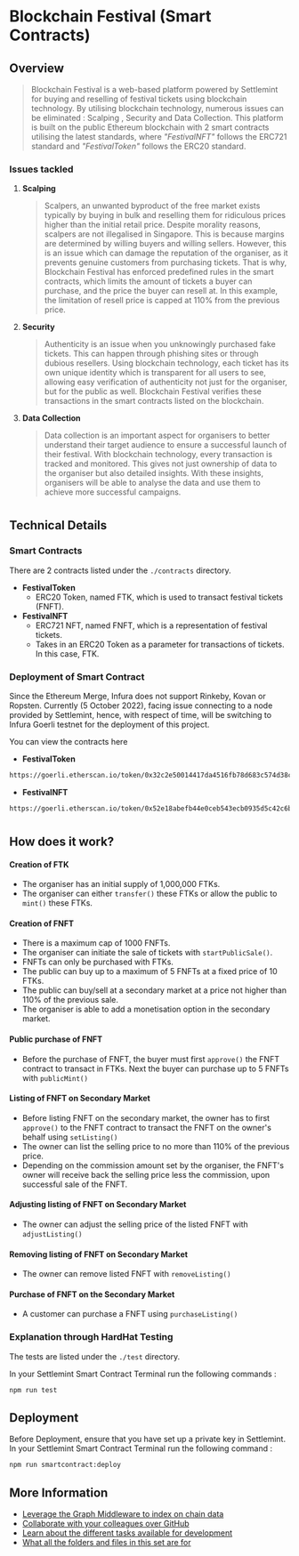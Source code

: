 # Blockchain Festival (Smart Contracts)

## Overview

> Blockchain Festival is a web-based platform powered by Settlemint for buying and reselling of festival tickets using blockchain technology. By utilising blockchain technology, numerous issues can be eliminated : Scalping , Security and Data Collection. This platform is built on the public Ethereum blockchain with 2 smart contracts utilising the latest standards, where _"FestivalNFT"_ follows the ERC721 standard and _"FestivalToken"_ follows the ERC20 standard.

### Issues tackled

1. **Scalping**

   > Scalpers, an unwanted byproduct of the free market exists typically by buying in bulk and reselling them for ridiculous prices higher than the initial retail price. Despite morality reasons, scalpers are not illegalised in Singapore. This is because margins are determined by willing buyers and willing sellers. However, this is an issue which can damage the reputation of the organiser, as it prevents genuine customers from purchasing tickets. That is why, Blockchain Festival has enforced predefined rules in the smart contracts, which limits the amount of tickets a buyer can purchase, and the price the buyer can resell at. In this example, the limitation of resell price is capped at 110% from the previous price.

2. **Security**

   > Authenticity is an issue when you unknowingly purchased fake tickets. This can happen through phishing sites or through dubious resellers. Using blockchain technology, each ticket has its own unique identity which is transparent for all users to see, allowing easy verification of authenticity not just for the organiser, but for the public as well. Blockchain Festival verifies these transactions in the smart contracts listed on the blockchain.

3. **Data Collection**

   > Data collection is an important aspect for organisers to better understand their target audience to ensure a successful launch of their festival. With blockchain technology, every transaction is tracked and monitored. This gives not just ownership of data to the organiser but also detailed insights. With these insights, organisers will be able to analyse the data and use them to achieve more successful campaigns.

#

## Technical Details

### Smart Contracts

There are 2 contracts listed under the `./contracts` directory.

- **FestivalToken**
  - ERC20 Token, named FTK, which is used to transact festival tickets (FNFT).
- **FestivalNFT**
  - ERC721 NFT, named FNFT, which is a representation of festival tickets.
  - Takes in an ERC20 Token as a parameter for transactions of tickets. In this case, FTK.

### Deployment of Smart Contract

Since the Ethereum Merge, Infura does not support Rinkeby, Kovan or Ropsten. Currently (5 October 2022), facing issue connecting to a node provided by Settlemint, hence, with respect of time, will be switching to Infura Goerli testnet for the deployment of this project.

You can view the contracts here

- **FestivalToken**

```bash
https://goerli.etherscan.io/token/0x32c2e50014417da4516fb78d683c574d38c0b37d
```

- **FestivalNFT**

```bash
https://goerli.etherscan.io/token/0x52e18abefb44e0ceb543ecb0935d5c42c6b2f233
```

#

## How does it work?

#### Creation of FTK

- The organiser has an initial supply of 1,000,000 FTKs.
- The organiser can either `transfer()` these FTKs or allow the public to `mint()` these FTKs.

#### Creation of FNFT

- There is a maximum cap of 1000 FNFTs.
- The organiser can initiate the sale of tickets with `startPublicSale()`.
- FNFTs can only be purchased with FTKs.
- The public can buy up to a maximum of 5 FNFTs at a fixed price of 10 FTKs.
- The public can buy/sell at a secondary market at a price not higher than 110% of the previous sale.
- The organiser is able to add a monetisation option in the secondary market.

#### Public purchase of FNFT

- Before the purchase of FNFT, the buyer must first `approve()` the FNFT contract to transact in FTKs. Next the buyer can purchase up to 5 FNFTs with `publicMint()`

#### Listing of FNFT on Secondary Market

- Before listing FNFT on the secondary market, the owner has to first `approve()` to the FNFT contract to transact the FNFT on the owner's behalf using `setListing()`
- The owner can list the selling price to no more than 110% of the previous price.
- Depending on the commission amount set by the organiser, the FNFT's owner will receive back the selling price less the commission, upon successful sale of the FNFT.

#### Adjusting listing of FNFT on Secondary Market

- The owner can adjust the selling price of the listed FNFT with `adjustListing()`

#### Removing listing of FNFT on Secondary Market

- The owner can remove listed FNFT with `removeListing()`

#### Purchase of FNFT on the Secondary Market

- A customer can purchase a FNFT using `purchaseListing()`

### Explanation through HardHat Testing

The tests are listed under the `./test` directory.

In your Settlemint Smart Contract Terminal run the following commands :

```bash
npm run test
```

## Deployment

Before Deployment, ensure that you have set up a private key in Settlemint.
In your Settlemint Smart Contract Terminal run the following command :

```bash
npm run smartcontract:deploy
```

## More Information

- [Leverage the Graph Middleware to index on chain data](./docs/graph-middleware.md)
- [Collaborate with your colleagues over GitHub](./docs/collaborate-over-github.md)
- [Learn about the different tasks available for development](./docs/development-tasks.md)
- [What all the folders and files in this set are for](./docs/project-structure.md)
